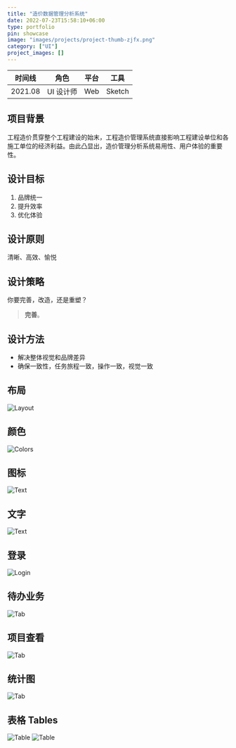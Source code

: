 ```yaml
---
title: "造价数据管理分析系统"
date: 2022-07-23T15:58:10+06:00
type: portfolio
pin: showcase
image: "images/projects/project-thumb-zjfx.png"
category: ["UI"]
project_images: []
---
```

时间线 | 角色 | 平台 | 工具
-- | -- | -- | --
2021.08 | UI 设计师 | Web | Sketch

## 项目背景
工程造价贯穿整个工程建设的始末，工程造价管理系统直接影响工程建设单位和各施工单位的经济利益。由此凸显出，造价管理分析系统易用性、用户体验的重要性。

## 设计目标
1. 品牌统一
2. 提升效率
3. 优化体验

## 设计原则
清晰、高效、愉悦

## 设计策略
你要完善，改造，还是重塑？
> **完善**。

## 设计方法
- 解决整体视觉和品牌差异
- 确保一致性，任务旅程一致，操作一致，视觉一致

## 布局
![Layout](/images/projects/ZJFX/ZJFX_Layout.png)

## 颜色
![Colors](/images/projects/ZJFX/ZJFX_Colors.png)

## 图标
![Text](/images/projects/ZJFX/ZJFX_Icons.png)

## 文字
![Text](/images/projects/ZJFX/ZJFX_Text.png)

## 登录
![Login](/images/projects/ZJFX/ZJFX_login.png)

## 待办业务
![Tab](/images/projects/ZJFX/ZJFX_main-tab1.png)

## 项目查看
![Tab](/images/projects/ZJFX/ZJFX_main-tab2.png)

## 统计图
![Tab](/images/projects/ZJFX/ZJFX_main-tab3.png)

## 表格 Tables
![Table](/images/projects/ZJFX/ZJFX_table1.png)
![Table](/images/projects/ZJFX/ZJFX_table2.png)


